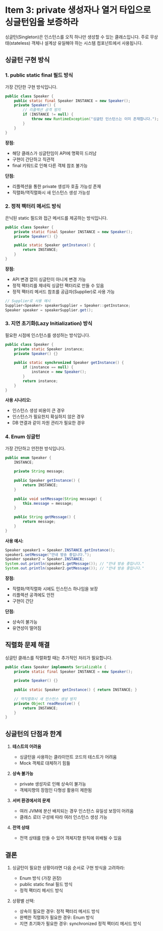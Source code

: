 # Item 3: private 생성자나 열거 타입으로 싱글턴임을 보증하라

싱글턴(Singleton)은 인스턴스를 오직 하나만 생성할 수 있는 클래스입니다. 주로 무상태(stateless) 객체나 설계상 유일해야 하는 시스템 컴포넌트에서 사용됩니다.

## 싱글턴 구현 방식

### 1. public static final 필드 방식
가장 간단한 구현 방식입니다.

```java
public class Speaker {
    public static final Speaker INSTANCE = new Speaker();
    private Speaker() {
        // 리플렉션 공격 방지
        if (INSTANCE != null) {
            throw new RuntimeException("싱글턴 인스턴스는 이미 존재합니다.");
        }
    }
}
```

**장점:**
- 해당 클래스가 싱글턴임이 API에 명확히 드러남
- 구현이 간단하고 직관적
- final 키워드로 인해 다른 객체 참조 불가능

**단점:**
- 리플렉션을 통한 private 생성자 호출 가능성 존재
- 직렬화/역직렬화시 새 인스턴스 생성 가능성

### 2. 정적 팩터리 메서드 방식
은닉된 static 필드와 접근 메서드를 제공하는 방식입니다.

```java
public class Speaker {
    private static final Speaker INSTANCE = new Speaker();
    private Speaker() {}

    public static Speaker getInstance() {
        return INSTANCE;
    }
}
```

**장점:**
- API 변경 없이 싱글턴이 아니게 변경 가능
- 정적 팩터리를 제네릭 싱글턴 팩터리로 만들 수 있음
- 정적 팩터리 메서드 참조를 공급자(Supplier)로 사용 가능

```java
// Supplier로 사용 예시
Supplier<Speaker> speakerSupplier = Speaker::getInstance;
Speaker speaker = speakerSupplier.get();
```

### 3. 지연 초기화(Lazy Initialization) 방식
필요한 시점에 인스턴스를 생성하는 방식입니다.

```java
public class Speaker {
    private static Speaker instance;
    private Speaker() {}
    
    public static synchronized Speaker getInstance() {
        if (instance == null) {
            instance = new Speaker();
        }
        return instance;
    }
}
```

**사용 시나리오:**
- 인스턴스 생성 비용이 큰 경우
- 인스턴스가 필요한지 확실하지 않은 경우
- DB 연결과 같이 자원 관리가 필요한 경우

### 4. Enum 싱글턴
가장 간단하고 안전한 방식입니다.

```java
public enum Speaker {
    INSTANCE;
    
    private String message;
    
    public Speaker getInstance() {
        return INSTANCE;
    }
    
    public void setMessage(String message) {
        this.message = message;
    }
    
    public String getMessage() {
        return message;
    }
}
```

**사용 예시:**
```java
Speaker speaker1 = Speaker.INSTANCE.getInstance();
speaker1.setMessage("안내 방송 중입니다.");
Speaker speaker2 = Speaker.INSTANCE;
System.out.println(speaker1.getMessage()); // "안내 방송 중입니다."
System.out.println(speaker2.getMessage()); // "안내 방송 중입니다."
```

**장점:**
- 직렬화/역직렬화 시에도 인스턴스 하나임을 보장
- 리플렉션 공격에도 안전
- 구현이 간단

**단점:**
- 상속이 불가능
- 유연성이 떨어짐

## 직렬화 문제 해결
싱글턴 클래스를 직렬화할 때는 추가적인 처리가 필요합니다.

```java
public class Speaker implements Serializable {
    private static final Speaker INSTANCE = new Speaker();
    
    private Speaker() {}
    
    public static Speaker getInstance() { return INSTANCE; }
    
    // 역직렬화시 새 인스턴스 생성 방지
    private Object readResolve() {
        return INSTANCE;
    }
}
```

## 싱글턴의 단점과 한계

1. **테스트의 어려움**
    - 싱글턴을 사용하는 클라이언트 코드의 테스트가 어려움
    - Mock 객체로 대체하기 힘듦

2. **상속 불가능**
    - private 생성자로 인해 상속이 불가능
    - 객체지향의 장점인 다형성 활용이 제한됨

3. **서버 환경에서의 문제**
    - 여러 JVM에 분산 배치되는 경우 인스턴스 유일성 보장이 어려움
    - 클래스 로더 구성에 따라 여러 인스턴스 생성 가능

4. **전역 상태**
    - 전역 상태를 만들 수 있어 객체지향 원칙에 위배될 수 있음

## 결론

1. 싱글턴이 필요한 상황이라면 다음 순서로 구현 방식을 고려하라:
    - Enum 방식 (가장 권장)
    - public static final 필드 방식
    - 정적 팩터리 메서드 방식

2. 상황별 선택:
    - 상속이 필요한 경우: 정적 팩터리 메서드 방식
    - 완벽한 직렬화가 필요한 경우: Enum 방식
    - 지연 초기화가 필요한 경우: synchronized 정적 팩터리 메서드 방식